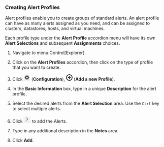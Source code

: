 ### Creating Alert Profiles

Alert profiles enable you to create groups of standard alerts. An alert
profile can have as many alerts assigned as you need, and can be
assigned to clusters, datastores, hosts, and virtual machines.

<div class="note">

Each profile type under the **Alert Profile** accordion menu will have
its own **Alert Selections** and subsequent **Assignments** choices.

</div>

1.  Navigate to menu:Control\[Explorer\].

2.  Click on the **Alert Profiles** accordion, then click on the type of
    profile that you want to create.

3.  Click ![1847](/images/1847.png) (**Configuration**),
    ![1862](/images/1862.png) (**Add a new Profile**).

4.  In the **Basic Information** box, type in a unique **Description**
    for the alert profile.

5.  Select the desired alerts from the **Alert Selection** area. Use the
    `Ctrl` key to select multiple alerts.

6.  Click ![1876](/images/1876.png) to add the Alerts.

7.  Type in any additional description in the **Notes** area.

8.  Click **Add**.
